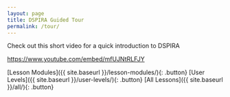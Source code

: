 ```yaml
---
layout: page
title: DSPIRA Guided Tour
permalink: /tour/
---
```


Check out this short video for a quick introduction to DSPIRA

https://www.youtube.com/embed/mfUJNtRLFJY


[Lesson Modules]({{ site.baseurl }}/lesson-modules/){: .button} [User Levels]({{ site.baseurl }}/user-levels/){: .button} [All Lessons]({{ site.baseurl }}/all/){: .button}